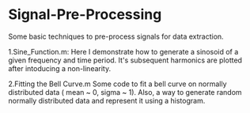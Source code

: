 # Signal-Pre-Processing
Some basic techniques to pre-process signals for data extraction.

1.Sine_Function.m:
Here I demonstrate how to generate a sinosoid of a given frequency and time period. It's subsequent harmonics are plotted after intoducing a non-linearity.

2.Fitting the Bell Curve.m
Some code to fit a bell curve on normally distributed data ( mean ~ 0, sigma ~ 1). Also, a way to generate random normally distributed data and represent it using a histogram.

